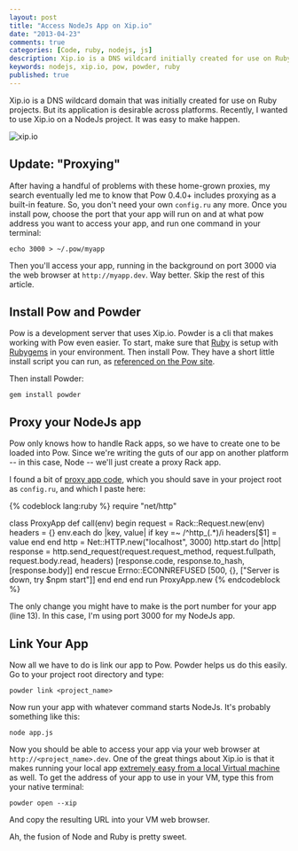 ```yaml
---
layout: post
title: "Access NodeJs App on Xip.io"
date: "2013-04-23"
comments: true
categories: [Code, ruby, nodejs, js]
description: Xip.io is a DNS wildcard initially created for use on Ruby projects.  It makes development much nicer in some respects, so it's worth a few steps to get working on a NodeJs project.
keywords: nodejs, xip.io, pow, powder, ruby
published: true
---
```


Xip.io is a DNS wildcard domain that was initially created for use on Ruby projects.  But its application is desirable across platforms.  Recently, I wanted to use Xip.io on a NodeJs project.  It was easy to make happen.

![xip.io](http://i.imgur.com/PJTnZmM.jpg)

<!--more-->

## Update: "Proxying"

After having a handful of problems with these home-grown proxies, my search eventually led me to know that Pow 0.4.0+ includes proxying as a built-in feature.  So, you don't need your own `config.ru` any more.  Once you install pow, choose the port that your app will run on and at what pow address you want to access your app, and run one command in your terminal:

```
echo 3000 > ~/.pow/myapp
```

Then you'll access your app, running in the background on port 3000 via the web browser at `http://myapp.dev`.  Way better.  Skip the rest of this article.

## Install Pow and Powder

Pow is a development server that uses Xip.io.  Powder is a cli that makes working with Pow even easier.  To start, make sure that [Ruby](http://www.ruby-lang.org/en/downloads/) is setup with [Rubygems](http://rubygems.org) in your environment.  Then install Pow.  They have a short little install script you can run, as [referenced on the Pow site](http://pow.cx/).

Then install Powder:

```
gem install powder
```

## Proxy your NodeJs app

Pow only knows how to handle Rack apps, so we have to create one to be loaded into Pow.  Since we're writing the guts of our app on another platform -- in this case, Node -- we'll just create a proxy Rack app.

I found a bit of [proxy app code](https://github.com/linjunpop/node-with-pow), which you should save in your project root as `config.ru`, and which I paste here:

{% codeblock lang:ruby %}
require "net/http"

class ProxyApp
  def call(env)
    begin
      request = Rack::Request.new(env)
      headers = {}
      env.each do |key, value|
        if key =~ /^http_(.*)/i
          headers[$1] = value
        end
      end
      http = Net::HTTP.new("localhost", 3000)
      http.start do |http|
        response = http.send_request(request.request_method, request.fullpath, request.body.read, headers)
        [response.code, response.to_hash, [response.body]]
      end
    rescue Errno::ECONNREFUSED
      [500, {}, ["Server is down, try $npm start"]]
    end
  end
end
run ProxyApp.new
{% endcodeblock %}

The only change you might have to make is the port number for your app (line 13).  In this case, I'm using port 3000 for my NodeJs app.

## Link Your App

Now all we have to do is link our app to Pow.  Powder helps us do this easily.  Go to your project root directory and type:

```
powder link <project_name>
```

Now run your app with whatever command starts NodeJs.  It's probably something like this:

```
node app.js
```

Now you should be able to access your app via your web browser at `http://<project_name>.dev`.  One of the great things about Xip.io is that it makes running your local app [extremely easy from a local Virtual machine](http://jaketrent.com/post/run-pow-server-on-vm/) as well.  To get the address of your app to use in your VM, type this from your native terminal:

```
powder open --xip
```

And copy the resulting URL into your VM web browser.

Ah, the fusion of Node and Ruby is pretty sweet.
